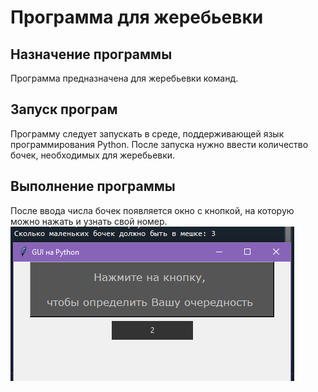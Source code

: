 # Программа для жеребьевки

Назначение программы
-----
Программа предназначена для жеребьевки команд.

Запуск програм
-----
Программу следует запускать в среде, поддерживающей язык программирования Python. После запуска нужно ввести количество бочек, необходимых для жеребьевки.

Выполнение программы
-----
После ввода числа бочек появляется окно с кнопкой, на которую можно нажать и узнать свой номер.
![screenshot](screenshot12.PNG)
